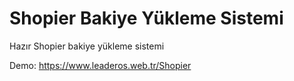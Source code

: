 # Shopier Bakiye Yükleme Sistemi
Hazır Shopier bakiye yükleme sistemi

Demo: https://www.leaderos.web.tr/Shopier